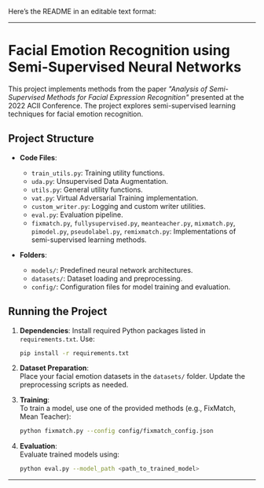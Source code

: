 Here’s the README in an editable text format:

---

# Facial Emotion Recognition using Semi-Supervised Neural Networks

This project implements methods from the paper *"Analysis of Semi-Supervised Methods for Facial Expression Recognition"* presented at the 2022 ACII Conference. The project explores semi-supervised learning techniques for facial emotion recognition.  

## Project Structure  

- **Code Files**:  
  - `train_utils.py`: Training utility functions.  
  - `uda.py`: Unsupervised Data Augmentation.  
  - `utils.py`: General utility functions.  
  - `vat.py`: Virtual Adversarial Training implementation.  
  - `custom_writer.py`: Logging and custom writer utilities.  
  - `eval.py`: Evaluation pipeline.  
  - `fixmatch.py`, `fullysupervised.py`, `meanteacher.py`, `mixmatch.py`, `pimodel.py`, `pseudolabel.py`, `remixmatch.py`: Implementations of semi-supervised learning methods.  

- **Folders**:  
  - `models/`: Predefined neural network architectures.  
  - `datasets/`: Dataset loading and preprocessing.  
  - `config/`: Configuration files for model training and evaluation.  

## Running the Project  

1. **Dependencies**: Install required Python packages listed in `requirements.txt`. Use:  
   ```bash
   pip install -r requirements.txt
   ```

2. **Dataset Preparation**:  
   Place your facial emotion datasets in the `datasets/` folder. Update the preprocessing scripts as needed.  

3. **Training**:  
   To train a model, use one of the provided methods (e.g., FixMatch, Mean Teacher):  
   ```bash
   python fixmatch.py --config config/fixmatch_config.json
   ```  

4. **Evaluation**:  
   Evaluate trained models using:  
   ```bash
   python eval.py --model_path <path_to_trained_model>
   ```  

---
